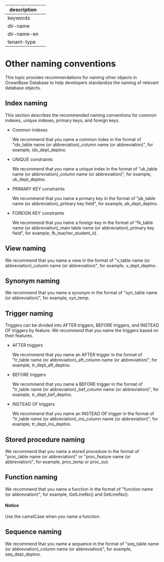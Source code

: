 |description||
|---|---|
|keywords||
|dir-name||
|dir-name-en||
|tenant-type||

# Other naming conventions

This topic provides recommendations for naming other objects in OceanBase Database to help developers standardize the naming of relevant database objects.

## Index naming

This section describes the recommended naming conventions for common indexes, unique indexes, primary keys, and foreign keys.

* Common indexes

   We recommend that you name a common index in the format of "idx_table name (or abbreviation)_column name (or abbreviation)", for example, idx_dept_deptno.

* UNIQUE constraints

   We recommend that you name a unique index in the format of "uk_table name (or abbreviation)_column name (or abbreviation)", for example, uk_dept_deptno.

* PRIMARY KEY constraints

   We recommend that you name a primary key in the format of "pk_table name (or abbreviation)_primary key field", for example, pk_dept_deptno.

* FOREIGN KEY constraints

   We recommend that you name a foreign key in the format of "fk_table name (or abbreviation)_main table name (or abbreviation)_primary key field", for example, fk_teacher_student_id.

## View naming

We recommend that you name a view in the format of "v_table name (or abbreviation)_column name (or abbreviation)", for example, v_dept_deptno.

## Synonym naming

We recommend that you name a synonym in the format of "syn_table name (or abbreviation)", for example, syn_temp.

## Trigger naming

Triggers can be divided into AFTER triggers, BEFORE triggers, and INSTEAD OF triggers by feature. We recommend that you name the triggers based on their features.

* AFTER triggers

   We recommend that you name an AFTER trigger in the format of "tr_table name (or abbreviation)_aft_column name (or abbreviation)", for example, tr_dept_aft_deptno.

* BEFORE triggers

   We recommend that you name a BEFORE trigger in the format of "tr_table name (or abbreviation)_bef_column name (or abbreviation)", for example, tr_dept_bef_deptno.

* INSTEAD OF triggers

   We recommend that you name an INSTEAD OF trigger in the format of "tr_table name (or abbreviation)_ins_column name (or abbreviation)", for example, tr_dept_ins_deptno.

## Stored procedure naming

We recommend that you name a stored procedure in the format of "proc_table name (or abbreviation)" or "proc_feature name (or abbreviation)", for example, proc_temp or proc_out.

## Function naming

We recommend that you name a function in the format of "function name (or abbreviation)", for example, GetLineNo() and SetLineNo().

  <main id="notice" type='notice'>
    <h4>Notice</h4>
    <p>Use the camelCase when you name a function. </p>
  </main>

## Sequence naming

We recommend that you name a sequence in the format of "seq_table name (or abbreviation)_column name (or abbreviation)", for example, seq_dept_deptno.
